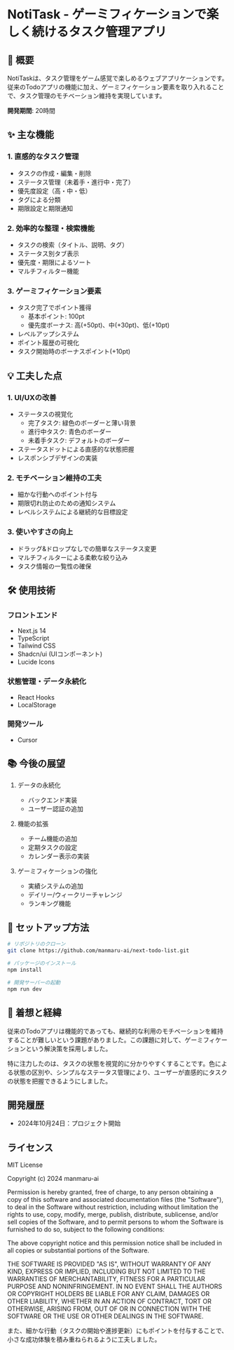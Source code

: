 # NotiTask - ゲーミフィケーションで楽しく続けるタスク管理アプリ

## 📝 概要

NotiTaskは、タスク管理をゲーム感覚で楽しめるウェブアプリケーションです。従来のTodoアプリの機能に加え、ゲーミフィケーション要素を取り入れることで、タスク管理のモチベーション維持を実現しています。

**開発期間**: 20時間

## ✨ 主な機能

### 1. 直感的なタスク管理
- タスクの作成・編集・削除
- ステータス管理（未着手・進行中・完了）
- 優先度設定（高・中・低）
- タグによる分類
- 期限設定と期限通知

### 2. 効率的な整理・検索機能
- タスクの検索（タイトル、説明、タグ）
- ステータス別タブ表示
- 優先度・期限によるソート
- マルチフィルター機能

### 3. ゲーミフィケーション要素
- タスク完了でポイント獲得
  - 基本ポイント: 100pt
  - 優先度ボーナス: 高(+50pt)、中(+30pt)、低(+10pt)
- レベルアップシステム
- ポイント履歴の可視化
- タスク開始時のボーナスポイント(+10pt)

## 💡 工夫した点

### 1. UI/UXの改善
- ステータスの視覚化
  - 完了タスク: 緑色のボーダーと薄い背景
  - 進行中タスク: 青色のボーダー
  - 未着手タスク: デフォルトのボーダー
- ステータスドットによる直感的な状態把握
- レスポンシブデザインの実装

### 2. モチベーション維持の工夫
- 細かな行動へのポイント付与
- 期限切れ防止のための通知システム
- レベルシステムによる継続的な目標設定

### 3. 使いやすさの向上
- ドラッグ&ドロップなしでの簡単なステータス変更
- マルチフィルターによる柔軟な絞り込み
- タスク情報の一覧性の確保

## 🛠️ 使用技術

### フロントエンド
- Next.js 14
- TypeScript
- Tailwind CSS
- Shadcn/ui (UIコンポーネント)
- Lucide Icons

### 状態管理・データ永続化
- React Hooks
- LocalStorage

### 開発ツール
- Cursor

## 📚 今後の展望

1. データの永続化
   - バックエンド実装
   - ユーザー認証の追加

2. 機能の拡張
   - チーム機能の追加
   - 定期タスクの設定
   - カレンダー表示の実装

3. ゲーミフィケーションの強化
   - 実績システムの追加
   - デイリー/ウィークリーチャレンジ
   - ランキング機能

## 🚀 セットアップ方法

```bash
# リポジトリのクローン
git clone https://github.com/manmaru-ai/next-todo-list.git

# パッケージのインストール
npm install

# 開発サーバーの起動
npm run dev
```

## 💭 着想と経緯

従来のTodoアプリは機能的であっても、継続的な利用のモチベーションを維持することが難しいという課題がありました。この課題に対して、ゲーミフィケーションという解決策を採用しました。

特に注力したのは、タスクの状態を視覚的に分かりやすくすることです。色による状態の区別や、シンプルなステータス管理により、ユーザーが直感的にタスクの状態を把握できるようにしました。

## 開発履歴

- 2024年10月24日：プロジェクト開始

## ライセンス

MIT License

Copyright (c) 2024 manmaru-ai

Permission is hereby granted, free of charge, to any person obtaining a copy
of this software and associated documentation files (the "Software"), to deal
in the Software without restriction, including without limitation the rights
to use, copy, modify, merge, publish, distribute, sublicense, and/or sell
copies of the Software, and to permit persons to whom the Software is
furnished to do so, subject to the following conditions:

The above copyright notice and this permission notice shall be included in all
copies or substantial portions of the Software.

THE SOFTWARE IS PROVIDED "AS IS", WITHOUT WARRANTY OF ANY KIND, EXPRESS OR
IMPLIED, INCLUDING BUT NOT LIMITED TO THE WARRANTIES OF MERCHANTABILITY,
FITNESS FOR A PARTICULAR PURPOSE AND NONINFRINGEMENT. IN NO EVENT SHALL THE
AUTHORS OR COPYRIGHT HOLDERS BE LIABLE FOR ANY CLAIM, DAMAGES OR OTHER
LIABILITY, WHETHER IN AN ACTION OF CONTRACT, TORT OR OTHERWISE, ARISING FROM,
OUT OF OR IN CONNECTION WITH THE SOFTWARE OR THE USE OR OTHER DEALINGS IN THE
SOFTWARE.

また、細かな行動（タスクの開始や進捗更新）にもポイントを付与することで、小さな成功体験を積み重ねられるように工夫しました。
